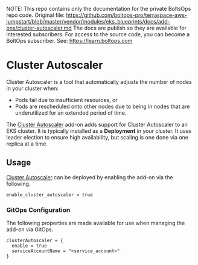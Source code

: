 <!-- note marker start -->
NOTE: This repo contains only the documentation for the private BoltsOps repo code.
Original file: https://github.com/boltops-pro/terraspace-aws-jumpstart/blob/master/vendor/modules/eks_blueprints/docs/add-ons/cluster-autoscaler.md
The docs are publish so they are available for interested subscribers.
For access to the source code, you can become a BoltOps subscriber.
See: https://learn.boltops.com

<!-- note marker end -->

# Cluster Autoscaler

Cluster Autoscaler is a tool that automatically adjusts the number of nodes in your cluster when:

* Pods fail due to insufficient resources, or
* Pods are rescheduled onto other nodes due to being in nodes that are underutilized for an extended period of time.

The [Cluster Autoscaler](https://github.com/kubernetes/autoscaler/tree/master/cluster-autoscaler) add-on adds support for Cluster Autoscaler to an EKS cluster. It is typically installed as a **Deployment** in your cluster. It uses leader election to ensure high availability, but scaling is one done via one replica at a time.

## Usage

[Cluster Autoscaler](https://github.com/aws-ia/terraform-aws-eks-blueprints/tree/main/modules/kubernetes-addons/cluster-autoscaler) can be deployed by enabling the add-on via the following.

```hcl
enable_cluster_autoscaler = true
```

### GitOps Configuration

The following properties are made available for use when managing the add-on via GitOps.

```hcl
clusterAutoscaler = {
  enable = true
  serviceAccountName = "<service_account>"
}
```
